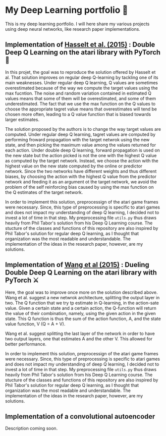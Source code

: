 # My Deep Learning portfolio 🧠
This is my deep learning portfolio. I will here share my various projects using deep neural networks, like research paper implementations.

## Implementation of [Hasselt et al. (2015)](https://arxiv.org/abs/1509.06461) : Double Deep Q Learning on the atari library with PyTorch :space_invader: 

In this projet, the goal was to reproduce the solution offered by Hasselt et al. That solution improves on regular deep Q-learning by tackling one of its main weaknesses. Under regular deep Q learning, Q values are sometimes overestimated because of the way we compute the target values using the max fucntion. The noise and random variation contained in estimated Q values means that some of them will be overestimated, and some of them underestimated. The fact that we use the max function on the Q values to choose the appropriate tagret value means that overestimates will tend be chosen more often, leading to a Q value function that is biased towards larger estimates.

The solution proposed by the authors is to change the way target values are computed. Under regular deep Q learning, tagret values are computed by performing froward propagation with the target netwrok using the new state, and then picking the maximum value among the values returned for each action. Under double deep Q learning, forward propagation is used on the new state but the action picked is not the one with the highest Q value as computed by the target network. Instead, we choose the action with the highest value on the new state computed by the online or predictor network. Since the two networks have different weights and thus different biases, by choosing the action with the highest Q value from the predictor network and feeding it as an argument ot the target network, we avoid the problem of the self reinforcing bias caused by using the max function on the Q estimates of the target network.

In order to implement this solution, preprocessign of the atari game frames were necessary. Since, this type of preprocessing is specific to atari games and does not impact my understanding of deep Q learning, I decided not to invest a lot of time in that step. My preprocessing file `utils.py` thus draws heavily from Phil Tabor's solution from his Deep Q Learning course. The stucture of the classes and functions of this repository are also inspired by Phil Tabor's solution for regular deep Q learning, as I thought that organization was the most readable and understandable. The implementation of the ideas in the research paper, however, are my solutions. 

## Implementation of [Wang et al (2015)](https://arxiv.org/abs/1511.06581) : Dueling Double Deep Q Learning on the atari library with PyTorch ⚔️

Here, the goal was to improve once more on the solution described above. Wang et al. suggest a new netwrok architecture, splitting the output layer in two. The Q function that we try tp estimate in Q-learning, in the action-sate value. Given a certain state and a certain action, the Q-function will return the value of their combination, namely, using the given action in the given state. This Q function is thus the sum of the action function, A, and the state value function, V (Q = A + V). 

Wang et al. suggest splitting the last layer of the network in order to have two output layers, one that estimates A and the other V. This allowed for better performance.

In order to implement this solution, preprocessign of the atari game frames were necessary. Since, this type of preprocessing is specific to atari games and does not impact my understanding of deep Q learning, I decided not to invest a lot of time in that step. My preprocessing file `utils.py` thus draws heavily from Phil Tabor's solution from his Deep Q Learning course. The stucture of the classes and functions of this repository are also inspired by Phil Tabor's solution for regular deep Q learning, as I thought that organization was the most readable and understandable. The implementation of the ideas in the research paper, however, are my solutions.

## Implementation of a convolutional autoencoder 

Description coming soon.
